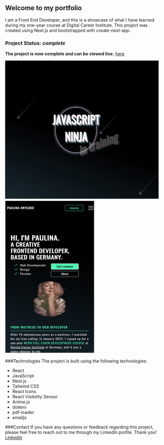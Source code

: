 

## Welcome to my portfolio

I am a Front End Developer, and this is a showcase of what I have learned during my one-year course at Digital Career Institute. This project was created using Next.js and bootstrapped with create-next-app.


### Project Status: _complete_ 
**The project is now complete and can be viewed live.** [here](https://portfolio2023-eta.vercel.app/)



<img src='./src/assets/projects/portfolio.png' width='500' height='450' />
<img src='./src/assets/projects/portfolio_mobile.png' width='290' height='500' />

###Technologies
The project is built using the following technologies:

- React
- JavaScript
- Next.js
- Tailwind CSS
- React Icons
- React Visibility Sensor
- Anime.js
- dotenv
- pdf-loader
- emailjs


###Contact
If you have any questions or feedback regarding this project, please feel free to reach out to me through my LinkedIn profile. Thank you! [LinkedIn](https://www.linkedin.com/in/paulina-hryszko/)
